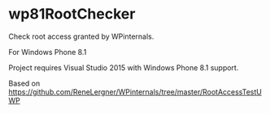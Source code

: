 # wp81RootChecker
Check root access granted by WPinternals.

For Windows Phone 8.1

Project requires Visual Studio 2015 with Windows Phone 8.1 support.

Based on https://github.com/ReneLergner/WPinternals/tree/master/RootAccessTestUWP
